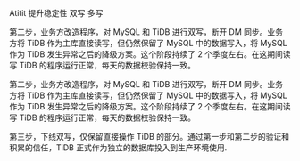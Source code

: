 Atitit 提升稳定性  双写  多写




第二步，业务方改造程序，对 MySQL 和 TiDB 进行双写，断开 DM 同步。业务方将 TiDB 作为主库直接读写，但仍然保留了 MySQL 中的数据写入，将 MySQL 作为 TiDB 发生异常之后的降级方案。这个阶段持续了 2 个季度左右。在这期间读写 TiDB 的程序运行正常，每天的数据校验保持一致。

第二步，业务方改造程序，对 MySQL 和 TiDB 进行双写，断开 DM 同步。业务方将 TiDB 作为主库直接读写，但仍然保留了 MySQL 中的数据写入，将 MySQL 作为 TiDB 发生异常之后的降级方案。这个阶段持续了 2 个季度左右。在这期间读写 TiDB 的程序运行正常，每天的数据校验保持一致。

第三步，下线双写，仅保留直接操作 TiDB 的部分。通过第一步和第二步的验证和积累的信任，TiDB 正式作为独立的数据库投入到生产环境使用.

